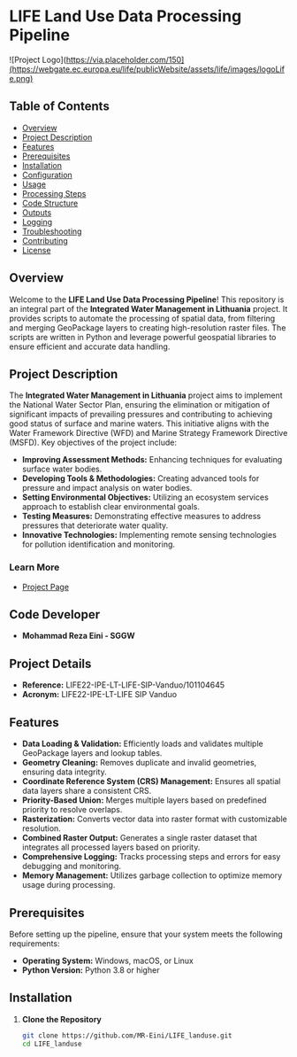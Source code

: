 # LIFE Land Use Data Processing Pipeline

![Project Logo](https://via.placeholder.com/150](https://webgate.ec.europa.eu/life/publicWebsite/assets/life/images/logoLife.png)

## Table of Contents
- [Overview](#overview)
- [Project Description](#project-description)
- [Features](#features)
- [Prerequisites](#prerequisites)
- [Installation](#installation)
- [Configuration](#configuration)
- [Usage](#usage)
- [Processing Steps](#processing-steps)
- [Code Structure](#code-structure)
- [Outputs](#outputs)
- [Logging](#logging)
- [Troubleshooting](#troubleshooting)
- [Contributing](#contributing)
- [License](#license)

## Overview

Welcome to the **LIFE Land Use Data Processing Pipeline**! This repository is an integral part of the **Integrated Water Management in Lithuania** project. It provides scripts to automate the processing of spatial data, from filtering and merging GeoPackage layers to creating high-resolution raster files. The scripts are written in Python and leverage powerful geospatial libraries to ensure efficient and accurate data handling.

## Project Description

The **Integrated Water Management in Lithuania** project aims to implement the National Water Sector Plan, ensuring the elimination or mitigation of significant impacts of prevailing pressures and contributing to achieving good status of surface and marine waters. This initiative aligns with the Water Framework Directive (WFD) and Marine Strategy Framework Directive (MSFD). Key objectives of the project include:

- **Improving Assessment Methods:** Enhancing techniques for evaluating surface water bodies.
- **Developing Tools & Methodologies:** Creating advanced tools for pressure and impact analysis on water bodies.
- **Setting Environmental Objectives:** Utilizing an ecosystem services approach to establish clear environmental goals.
- **Testing Measures:** Demonstrating effective measures to address pressures that deteriorate water quality.
- **Innovative Technologies:** Implementing remote sensing technologies for pollution identification and monitoring.

### Learn More

- [Project Page](https://webgate.ec.europa.eu/life/publicWebsite/project/LIFE22-IPE-LT-LIFE-SIP-Vanduo-101104645/integrated-water-management-in-lithuania)

## Code Developer

- **Mohammad Reza Eini - SGGW**

## Project Details

- **Reference:** LIFE22-IPE-LT-LIFE-SIP-Vanduo/101104645
- **Acronym:** LIFE22-IPE-LT-LIFE SIP Vanduo

## Features

- **Data Loading & Validation:** Efficiently loads and validates multiple GeoPackage layers and lookup tables.
- **Geometry Cleaning:** Removes duplicate and invalid geometries, ensuring data integrity.
- **Coordinate Reference System (CRS) Management:** Ensures all spatial data layers share a consistent CRS.
- **Priority-Based Union:** Merges multiple layers based on predefined priority to resolve overlaps.
- **Rasterization:** Converts vector data into raster format with customizable resolution.
- **Combined Raster Output:** Generates a single raster dataset that integrates all processed layers based on priority.
- **Comprehensive Logging:** Tracks processing steps and errors for easy debugging and monitoring.
- **Memory Management:** Utilizes garbage collection to optimize memory usage during processing.

## Prerequisites

Before setting up the pipeline, ensure that your system meets the following requirements:

- **Operating System:** Windows, macOS, or Linux
- **Python Version:** Python 3.8 or higher

## Installation

1. **Clone the Repository**
   
   ```bash
   git clone https://github.com/MR-Eini/LIFE_landuse.git
   cd LIFE_landuse

